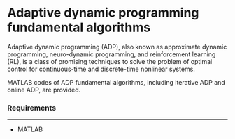 # Adaptive dynamic programming fundamental algorithms

Adaptive dynamic programming (ADP), also known as approximate dynamic programming, neuro-dynamic programming, and reinforcement learning (RL), is a class of promising techniques to solve the problem of optimal control for continuous-time and discrete-time nonlinear systems.

 MATLAB codes of ADP fundamental algorithms, including iterative ADP and online ADP, are provided. 
<br/>

### Requirements
********
- MATLAB
